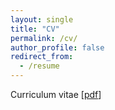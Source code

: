 ```yaml
---
layout: single
title: "CV"
permalink: /cv/
author_profile: false
redirect_from:
  - /resume
---
```


Curriculum vitae [[pdf](/upload/cv/cv.pdf)]



  <br>
    <br>
      <br>
        <br>
          <br>
            <br>
              <br>
                <br>
                  <br>
                    <br>
                      <br>
    <br>
      <br>
        <br>
          <br>
            <br>










